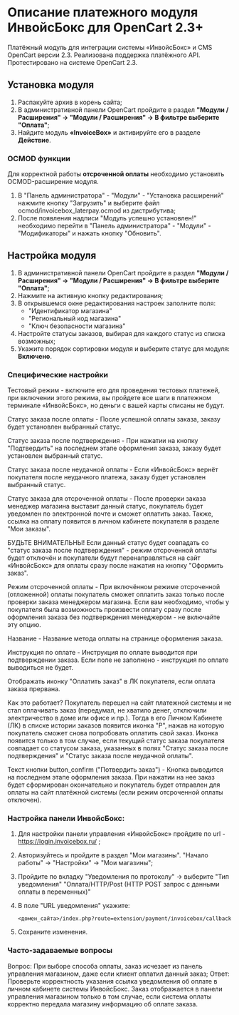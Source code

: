 # Описание платежного модуля ИнвойсБокс для OpenCart 2.3+

Платёжный модуль для интеграции системы «ИнвойсБокс» и CMS OpenCart версии 2.3.
Реализована поддержка платёжного API. Протестировано на системе OpenCart 2.3.

## Установка модуля

1. Распакуйте архив в корень сайта;
2. В административной панели OpenCart пройдите в раздел <strong>"Модули / Расширения" -> "Модули / Расширения" -> В фильтре выберите "Оплата"</strong>;
3. Найдите модуль <strong>«InvoiceBox»</strong> и активируйте его в разделе <strong>Действие</strong>.

### OCMOD функции

Для корректной работы **отсроченной оплаты** необходимо установить OCMOD-расширение модуля.

1. В "Панель администратора" - "Модули" - "Установка расширений" нажмите кнопку "Загрузить" и выберите файл ocmod/invoicebox_laterpay.ocmod из дистрибутива;
2. После появления надписи "Модуль успешно установлен!" необходимо перейти в "Панель администратора" - "Модули" - "Модификаторы" и нажать кнопку "Обновить".

## Настройка модуля

1. В административной панели OpenCart пройдите в раздел <strong>"Модули / Расширения" -> "Модули / Расширения" -> В фильтре выберите "Оплата"</strong>;
2. Нажмите на активную кнопку редактирования;
3. В открывшемся окне редактирования настроек заполните поля:
    - "Идентификатор магазина"
    - "Региональный код магазина"
    - "Ключ безопасности магазина"
4. Настройте статусы заказов, выбирая для каждого статус из списка возможных;
5. Укажите порядок сортировки модуля и выберите статус для модуля: <strong>Включено</strong>.

### Специфические настройки 

Тестовый режим - включите его для проведения тестовых платежей, при включении этого режима, вы пройдете все шаги в платежном терминале «ИнвойсБокс»,
но деньги с вашей карты списаны не будут.

Статус заказа после оплаты - После успешной оплаты заказа, заказу будет установлен выбранный статус.
	
Статус заказа после подтверждения - При нажатии на кнопку "Подтвердить" на последнем этапе оформления заказа, заказу будет установлен выбранный статус.
   
Статус заказа после неудачной оплаты - Если «ИнвойсБокс» вернёт покупателя после неудачного платежа, заказу будет установлен выбранный статус.
    
Статус заказа для отсроченной оплаты -  После проверки заказа менеджер магазина выставит данный статус, покупатель будет уведомлен по электронной почте и
сможет оплатить заказ. Также, ссылка на оплату появится в личном кабинете покупателя в разделе "Мои заказы".

БУДЬТЕ ВНИМАТЕЛЬНЫ!
Если данный статус будет совпадать со "статус заказа после подтверждения" - режим отсроченной оплаты будет отключён и покупатели будут перенаправляться на
сайт «ИнвойсБокс» для оплаты сразу после нажатия на кнопку "Оформить заказ".
    
Режим отсроченной оплаты - При включённом режиме отсроченной (отложенной) оплаты покупатель сможет оплатить заказ только после проверки заказа менеджером магазина.
Если вам необходимо, чтобы у покупателя была возможность произвести оплату сразу после оформления заказа без подтверждения менеджером - не включайте эту опцию.

Название - Название метода оплаты на странице оформления заказа.
    
Инструкция по оплате - Инструкция по оплате выводится при подтверждении заказа. Если поле не заполнено - инструкция по оплате выводиться не будет.

Отображать иконку "Оплатить заказ" в ЛК покупателя, если оплата заказа прервана.

Как это работает? Покупатель перешел на сайт платежной системы и не стал оплачивать заказ (передумал, не хватило денег, отключили электричество в
доме или офисе и пр.). Тогда в его Личном Кабинете (ЛК) в списке истории заказов появится иконка "P", нажав на которую покупатель сможет снова
попробовать оплатить свой заказ. Иконка появится только в том случае, если текущий статус заказа покупателя совпадает со статусом заказа, указанных
в полях "Статус заказа после подтверждения" и "Статус заказа после неудачной оплаты".
    
Текст кнопки button_confirm ("Потвердить заказ") - Кнопка выводится на последнем этапе оформления заказа. При нажатии на нее заказ будет сформирован
окончательно и покупатель будет отправлен для оплаты на сайт платёжной системы (если режим отсроченной оплаты отключен).

### Настройка панели ИнвойсБокс:

1. Для настройки панели управления «ИнвойсБокс» пройдите по url - https://login.invoicebox.ru/ ;
2. Авторизуйтесь и пройдите в раздел "Мои магазины". "Начало работы" -> "Настройки" -> "Мои магазины";
3. Пройдите по вкладку "Уведомления по протоколу" -> выберите "Тип уведомления" "Оплата/HTTP/Post (HTTP POST запрос с данными оплаты в переменных)"
4. В поле "URL уведомления" укажите:

    `<домен_сайта>/index.php?route=extension/payment/invoicebox/callback`

5. Сохраните изменения.


### Часто-задаваемые вопросы

Вопрос: При выборе способа оплаты, заказ исчезает из панель управления магазином, даже если клиент оплатил данный заказ;
Ответ: Проверьте корректность указания ссылка уведомления об оплате в личном кабинете системы ИнвойсБокс.
Заказ отображается в панели управления магазином только в том случае, если система оплаты корректно передала магазину
информацию об оплате заказа.